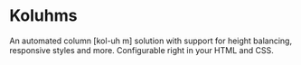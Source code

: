 # Koluhms
An automated column [kol-uh m] solution with support for height balancing, responsive styles and more. Configurable right in your HTML and CSS.
